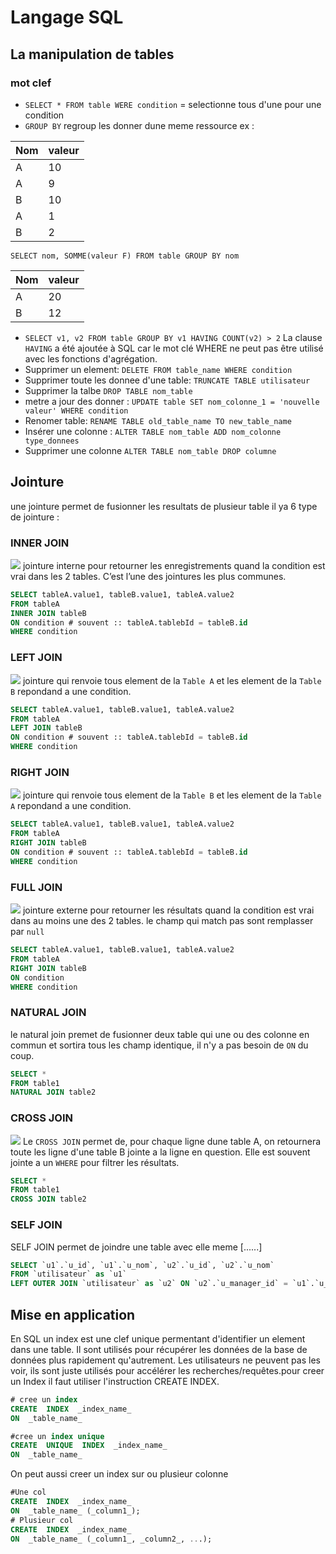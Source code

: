 # Langage SQL

## La manipulation de tables

### mot clef

- `SELECT * FROM table WERE condition` = selectionne tous d'une pour une condition 
- `GROUP BY` regroup les donner dune meme ressource ex : 

|Nom| valeur|
|--|--|
| A|10|
|A|9|
|B| 10|
|A| 1|
|B| 2|

`SELECT nom, SOMME(valeur F) FROM table GROUP BY nom`

|Nom| valeur|
|--|--|
| A|20|
|B| 12|

- `SELECT v1, v2 FROM table GROUP BY v1 HAVING COUNT(v2) > 2` La clause `HAVING` a été ajoutée à SQL car le mot clé WHERE ne peut pas être utilisé avec les fonctions d'agrégation.
- Supprimer un element:  `DELETE FROM table_name WHERE condition`
- Supprimer toute les donnee d'une table: `TRUNCATE TABLE utilisateur`  
- Supprimer la talbe `DROP TABLE nom_table` 
- metre a jour des donner : `UPDATE table SET nom_colonne_1 = 'nouvelle valeur' WHERE condition `
-  Renomer table: `RENAME TABLE old_table_name TO new_table_name`
-  Insérer une colonne : `ALTER TABLE nom_table ADD nom_colonne type_donnees`
- Supprimer une colonne `ALTER TABLE nom_table DROP columne`

## Jointure

une jointure permet de fusionner les resultats de plusieur table il ya 6 type de jointure : 

### INNER JOIN 

![](Image/inner.jpg) 
jointure interne pour retourner les enregistrements quand la condition est vrai dans les 2 tables. C’est l’une des jointures les plus communes.
```sql
SELECT tableA.value1, tableB.value1, tableA.value2 
FROM tableA
INNER JOIN tableB
ON condition # souvent :: tableA.tablebId = tableB.id
WHERE condition
```

### LEFT JOIN 

![](Image/left.jpg) 
jointure qui renvoie tous element de la `Table A` et les element de la `Table B` repondand a une condition.
```sql
SELECT tableA.value1, tableB.value1, tableA.value2 
FROM tableA
LEFT JOIN tableB
ON condition # souvent :: tableA.tablebId = tableB.id
WHERE condition
```

### RIGHT JOIN 

![](Image/right.jpg) 
jointure qui renvoie tous element de la `Table B` et les element de la `Table A` repondand a une condition.
```sql
SELECT tableA.value1, tableB.value1, tableA.value2 
FROM tableA
RIGHT JOIN tableB
ON condition # souvent :: tableA.tablebId = tableB.id
WHERE condition
```

### FULL JOIN

![](Image/full.jpg) 
jointure externe pour retourner les résultats quand la condition est vrai dans au moins une des 2 tables. le champ qui match pas sont remplasser par `null`

```sql
SELECT tableA.value1, tableB.value1, tableA.value2 
FROM tableA
RIGHT JOIN tableB
ON condition
WHERE condition
```

### NATURAL JOIN

le natural join premet de fusionner deux table qui une ou des colonne en commun et sortira tous les champ identique, il n'y a pas besoin de `ON` du coup.

```sql
SELECT *
FROM table1
NATURAL JOIN table2
```

### CROSS JOIN

![](Image/cross.jpg)
Le `CROSS JOIN` permet de, pour chaque ligne dune table A, on retournera toute les ligne d'une table B jointe a la ligne en question. Elle est souvent jointe a un `WHERE` pour filtrer les résultats.

```sql
SELECT *
FROM table1
CROSS JOIN table2
```

### SELF JOIN

SELF JOIN permet de joindre une table avec elle meme [......]

```sql
SELECT `u1`.`u_id`, `u1`.`u_nom`, `u2`.`u_id`, `u2`.`u_nom`
FROM `utilisateur` as `u1`
LEFT OUTER JOIN `utilisateur` as `u2` ON `u2`.`u_manager_id` = `u1`.`u_id`
```

## Mise en application

En SQL un index est une clef unique permentant d'identifier un element dans une table. Il sont utilisés pour récupérer les données de la base de données plus rapidement qu'autrement. Les utilisateurs ne peuvent pas les voir, ils sont juste utilisés pour accélérer les recherches/requêtes.pour creer un Index il faut utiliser l'instruction CREATE INDEX.

```sql
# cree un index
CREATE  INDEX  _index_name_  
ON  _table_name_ 

#cree un index unique 
CREATE  UNIQUE  INDEX  _index_name_  
ON  _table_name_
```
On peut aussi creer un index sur ou plusieur colonne 
```sql
#Une col
CREATE  INDEX  _index_name_  
ON  _table_name_ (_column1_);
# Plusieur col
CREATE  INDEX  _index_name_  
ON  _table_name_ (_column1_, _column2_, ...);
```
